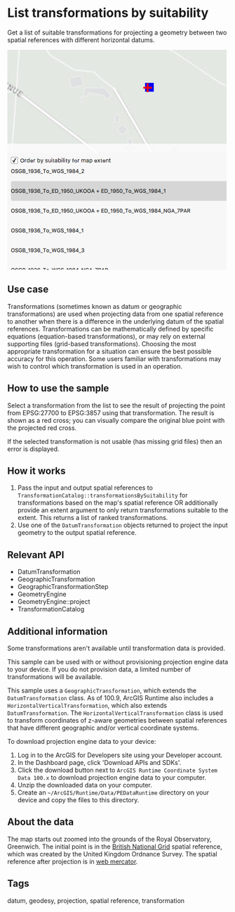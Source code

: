 # List transformations by suitability

Get a list of suitable transformations for projecting a geometry between two spatial references with different horizontal datums.

![](screenshot.png)

## Use case

Transformations (sometimes known as datum or geographic transformations) are used when projecting data from one spatial reference to another when there is a difference in the underlying datum of the spatial references. Transformations can be mathematically defined by specific equations (equation-based transformations), or may rely on external supporting files (grid-based transformations). Choosing the most appropriate transformation for a situation can ensure the best possible accuracy for this operation. Some users familiar with transformations may wish to control which transformation is used in an operation.

## How to use the sample

Select a transformation from the list to see the result of projecting the point from EPSG:27700 to EPSG:3857 using that transformation. The result is shown as a red cross; you can visually compare the original blue point with the projected red cross.

If the selected transformation is not usable (has missing grid files) then an error is displayed.

## How it works

1. Pass the input and output spatial references to `TransformationCatalog::transformationsBySuitability` for transformations based on the map's spatial reference OR additionally provide an extent argument to only return transformations suitable to the extent. This returns a list of ranked transformations.
2. Use one of the `DatumTransformation` objects returned to project the input geometry to the output spatial reference.

## Relevant API

* DatumTransformation
* GeographicTransformation
* GeographicTransformationStep
* GeometryEngine
* GeometryEngine::project
* TransformationCatalog

## Additional information

Some transformations aren't available until transformation data is provided.

This sample can be used with or without provisioning projection engine data to your device. If you do not provision data, a limited number of transformations will be available.

This sample uses a `GeographicTransformation`, which extends the `DatumTransformation` class. As of 100.9, ArcGIS Runtime also includes a `HorizontalVerticalTransformation`, which also extends `DatumTransformation`. The `HorizontalVerticalTransformation` class is used to transform coordinates of z-aware geometries between spatial references that have different geographic and/or vertical coordinate systems.

To download projection engine data to your device:
1. Log in to the ArcGIS for Developers site using your Developer account.
2. In the Dashboard page, click 'Download APIs and SDKs'.
3. Click the download button next to `ArcGIS Runtime Coordinate System Data 100.x` to download projection engine data to your computer.
4. Unzip the downloaded data on your computer.
5. Create an `~/ArcGIS/Runtime/Data/PEDataRuntime` directory on your device and copy the files to this directory.

## About the data

The map starts out zoomed into the grounds of the Royal Observatory, Greenwich. The initial point is in the [British National Grid](https://epsg.io/27700) spatial reference, which was created by the United Kingdom Ordnance Survey. The spatial reference after projection is in [web mercator](https://epsg.io/3857).

## Tags

datum, geodesy, projection, spatial reference, transformation
